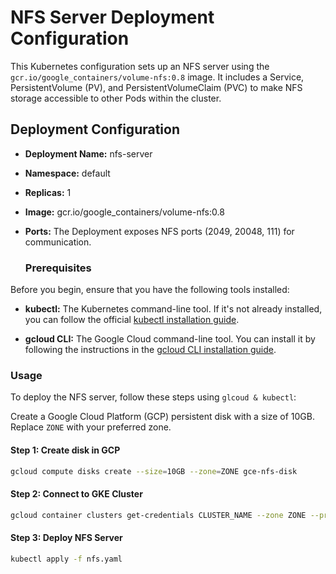 # NFS Server Deployment Configuration

This Kubernetes configuration sets up an NFS server using the `gcr.io/google_containers/volume-nfs:0.8` image. It includes a Service, PersistentVolume (PV), and PersistentVolumeClaim (PVC) to make NFS storage accessible to other Pods within the cluster.

## Deployment Configuration

- **Deployment Name:** nfs-server
- **Namespace:** default
- **Replicas:** 1
- **Image:** gcr.io/google_containers/volume-nfs:0.8
- **Ports:** The Deployment exposes NFS ports (2049, 20048, 111) for communication.

  ### Prerequisites

Before you begin, ensure that you have the following tools installed:

- **kubectl:** The Kubernetes command-line tool. If it's not already installed, you can follow the official [kubectl installation guide](https://kubernetes.io/docs/tasks/tools/install-kubectl/).

- **gcloud CLI:** The Google Cloud command-line tool. You can install it by following the instructions in the [gcloud CLI installation guide](https://cloud.google.com/sdk/docs/install).

### Usage

To deploy the NFS server, follow these steps using `glcoud & kubectl`:

Create a Google Cloud Platform (GCP) persistent disk with a size of 10GB. Replace `ZONE` with your preferred zone.

#### Step 1: Create disk in GCP

```bash
gcloud compute disks create --size=10GB --zone=ZONE gce-nfs-disk
```
#### Step 2: Connect to GKE Cluster
```bash
gcloud container clusters get-credentials CLUSTER_NAME --zone ZONE --project PROJECT_NAME
```
#### Step 3: Deploy NFS Server
```bash
kubectl apply -f nfs.yaml
```


